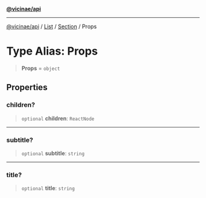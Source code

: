 [**@vicinae/api**](../../../../../../README.md)

***

[@vicinae/api](../../../../../../README.md) / [List](../../../README.md) / [Section](../README.md) / Props

# Type Alias: Props

> **Props** = `object`

## Properties

### children?

> `optional` **children**: `ReactNode`

***

### subtitle?

> `optional` **subtitle**: `string`

***

### title?

> `optional` **title**: `string`
